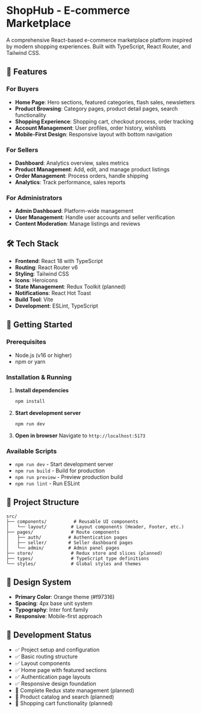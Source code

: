 # ShopHub - E-commerce Marketplace

A comprehensive React-based e-commerce marketplace platform inspired by modern shopping experiences. Built with TypeScript, React Router, and Tailwind CSS.

## 🚀 Features

### For Buyers
- **Home Page**: Hero sections, featured categories, flash sales, newsletters
- **Product Browsing**: Category pages, product detail pages, search functionality
- **Shopping Experience**: Shopping cart, checkout process, order tracking
- **Account Management**: User profiles, order history, wishlists
- **Mobile-First Design**: Responsive layout with bottom navigation

### For Sellers
- **Dashboard**: Analytics overview, sales metrics
- **Product Management**: Add, edit, and manage product listings
- **Order Management**: Process orders, handle shipping
- **Analytics**: Track performance, sales reports

### For Administrators
- **Admin Dashboard**: Platform-wide management
- **User Management**: Handle user accounts and seller verification
- **Content Moderation**: Manage listings and reviews

## 🛠️ Tech Stack

- **Frontend**: React 18 with TypeScript
- **Routing**: React Router v6
- **Styling**: Tailwind CSS
- **Icons**: Heroicons
- **State Management**: Redux Toolkit (planned)
- **Notifications**: React Hot Toast
- **Build Tool**: Vite
- **Development**: ESLint, TypeScript

## 🚦 Getting Started

### Prerequisites
- Node.js (v16 or higher)
- npm or yarn

### Installation & Running

1. **Install dependencies**
   ```bash
   npm install
   ```

2. **Start development server**
   ```bash
   npm run dev
   ```

3. **Open in browser**
   Navigate to `http://localhost:5173`

### Available Scripts

- `npm run dev` - Start development server
- `npm run build` - Build for production
- `npm run preview` - Preview production build
- `npm run lint` - Run ESLint

## 📁 Project Structure

```
src/
├── components/          # Reusable UI components
│   └── layout/         # Layout components (Header, Footer, etc.)
├── pages/              # Route components
│   ├── auth/          # Authentication pages
│   ├── seller/        # Seller dashboard pages
│   └── admin/         # Admin panel pages
├── store/              # Redux store and slices (planned)
├── types/              # TypeScript type definitions
└── styles/             # Global styles and themes
```

## 🎨 Design System

- **Primary Color**: Orange theme (#f97316)
- **Spacing**: 4px base unit system
- **Typography**: Inter font family
- **Responsive**: Mobile-first approach

## 🚧 Development Status

- ✅ Project setup and configuration
- ✅ Basic routing structure  
- ✅ Layout components
- ✅ Home page with featured sections
- ✅ Authentication page layouts
- ✅ Responsive design foundation
- 🔄 Complete Redux state management (planned)
- 🔄 Product catalog and search (planned)
- 🔄 Shopping cart functionality (planned)
